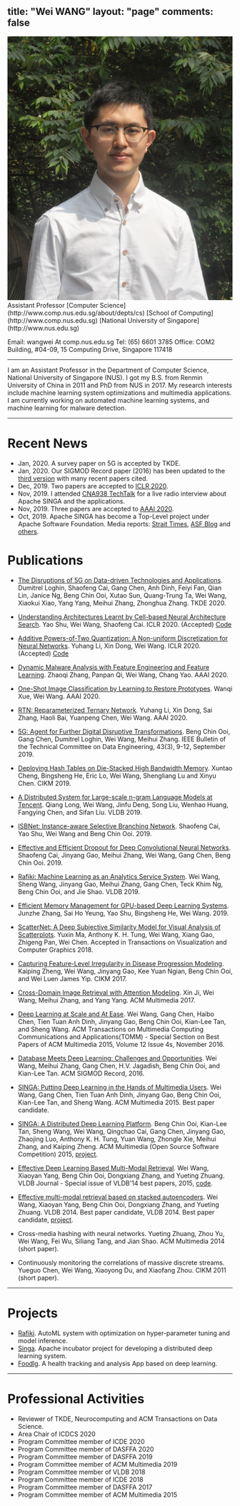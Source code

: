 title: "Wei WANG"
layout: "page"
comments: false
---
<img src='images/avatar.jpg' class='avatar'/>
Assistant Professor
[Computer Science](http://www.comp.nus.edu.sg/about/depts/cs)
[School of Computing](http://www.comp.nus.edu.sg)
[National University of Singapore](http://www.nus.edu.sg)

Email: wangwei At comp.nus.edu.sg
Tel: (65) 6601 3785
Office: COM2 Building, \#04-09, 15 Computing Drive, Singapore 117418

---

I am an Assistant Professor in the Department of Computer Science, National University of Singapore (NUS). I got my B.S. from Renmin University of China in 2011 and PhD from NUS in 2017. My research interests include machine learning system optimizations and multimedia applications. I am currently working on automated machine learning systems, and machine learning for malware detection.

---


# Recent News

* Jan, 2020. A survey paper on 5G is accepted by TKDE.
* Jan, 2020. Our SIGMOD Record paper (2016) has been updated to the [third version](https://arxiv.org/abs/1906.08986) with many recent papers cited.
* Dec, 2019. Two papers are accepted to [ICLR 2020](https://iclr.cc/Conferences/2020).
* Nov, 2019. I attended [CNA938 TechTalk](https://www.channelnewsasia.com/news/cna938) for a live radio interview about Apache SINGA and the applications.
* Nov, 2019. Three papers are accepted to [AAAI 2020](https://aaai.org/Conferences/AAAI-20/).
* Oct, 2019. Apache SINGA has become a Top-Level project under Apache Software Foundation. Media reports: [Strait Times](https://www.straitstimes.com/tech/nus-teams-ai-system-first-from-southeast-asia-to-enter-ranks-of-worlds-top-open-source-software), [ASF Blog](https://blogs.apache.org/foundation/entry/the-apache-software-foundation-announces57) and [others](https://cms.comp.nus.edu.sg/news/news-media/3176-2019-asf-singa). 


# Publications
* [The Disruptions of 5G on Data-driven Technologies and Applications](https://ieeexplore.ieee.org/document/8961984).
  Dumitrel Loghin, Shaofeng Cai, Gang Chen, Anh Dinh, Feiyi Fan, Qian Lin, Janice Ng, Beng Chin Ooi, Xutao Sun, Quang-Trung Ta, Wei Wang, Xiaokui Xiao, Yang Yang, Meihui Zhang, Zhonghua Zhang. TKDE 2020.

* [Understanding Architectures Learnt by Cell-based Neural Architecture Search](https://openreview.net/forum?id=BJxH22EKPS).
  Yao Shu, Wei Wang, Shaofeng Cai. ICLR 2020. (Accepted) [Code](https://github.com/shuyao95/Understanding-NAS)

* [Additive Powers-of-Two Quantization: A Non-uniform Discretization for Neural Networks](https://openreview.net/forum?id=BkgXT24tDS).
  Yuhang Li, Xin Dong, Wei Wang. ICLR 2020. (Accepted) [Code](https://github.com/yhhhli/APoT_Quantization)

* [Dynamic Malware Analysis with Feature Engineering and Feature Learning](https://arxiv.org/abs/1907.07352).
  Zhaoqi Zhang, Panpan Qi, Wei Wang, Chang Yao. AAAI 2020.

* [One-Shot Image Classification by Learning to Restore Prototypes]().
  Wanqi Xue, Wei Wang. AAAI 2020.

* [RTN: Reparameterized Ternary Network]().
  Yuhang Li, Xin Dong, Sai Zhang, Haoli Bai, Yuanpeng Chen, Wei Wang. AAAI 2020.

* [5G: Agent for Further Digital Disruptive Transformations](http://sites.computer.org/debull/A19sept/p9.pdf).
  Beng Chin Ooi, Gang Chen, Dumitrel Loghin, Wei Wang, Meihui Zhang. IEEE Bulletin of the Technical Committee on Data Engineering, 43(3), 9-12, September 2019. 

* [Deploying Hash Tables on Die-Stacked High Bandwidth Memory](https://dl.acm.org/citation.cfm?id=3358015).
  Xuntao Cheng, Bingsheng He, Eric Lo, Wei Wang, Shengliang Lu and Xinyu Chen. CIKM 2019.

* [A Distributed System for Large-scale n-gram Language Models at Tencent](http://www.vldb.org/pvldb/vol12/p2206-long.pdf).
  Qiang Long, Wei Wang, Jinfu Deng, Song Liu, Wenhao Huang, Fangying Chen, and Sifan Liu. VLDB 2019.

* [ISBNet: Instance-aware Selective Branching Network](https://arxiv.org/abs/1905.04849).
  Shaofeng Cai, Yao Shu, Wei Wang and Beng Chin Ooi. 2019.

* [Effective and Efficient Dropout for Deep Convolutional Neural Networks](https://arxiv.org/abs/1904.03392).
  Shaofeng Cai, Jinyang Gao, Meihui Zhang, Wei Wang, Gang Chen, Beng Chin Ooi. 2019.

* [Rafiki: Machine Learning as an Analytics Service System](http://www.vldb.org/pvldb/vol12/p128-wang.pdf).
  Wei Wang, Sheng Wang, Jinyang Gao, Meihui Zhang, Gang Chen, Teck Khim Ng, Beng Chin Ooi, and Jie Shao. VLDB 2019.

* [Efficient Memory Management for GPU-based Deep Learning Systems](https://arxiv.org/abs/1903.06631).
  Junzhe Zhang, Sai Ho Yeung, Yao Shu, Bingsheng He, Wei Wang. 2019.

* [ScatterNet: A Deep Subjective Similarity Model for Visual Analysis of Scatterplots](https://www.comp.nus.edu.sg/~atung/publication/scatternet_draft.pdf).
  Yuxin Ma, Anthony K. H. Tung, Wei Wang, Xiang Gao, Zhigeng Pan, Wei Chen. Accepted in Transactions on Visualization and Computer Graphics 2018.

* [Capturing Feature-Level Irregularity in Disease Progression Modeling](http://www.comp.nus.edu.sg/~kaiping/2017-11-9-KaipingZheng-cikm.pdf).
  Kaiping Zheng, Wei Wang, Jinyang Gao, Kee Yuan Ngian, Beng Chin Ooi, and Wei Luen James Yip. CIKM 2017.

* [Cross-Domain Image Retrieval with Attention Modeling](https://arxiv.org/abs/1709.01784).
  Xin Ji, Wei Wang, Meihui Zhang, and Yang Yang. ACM Multimedia 2017.

* [Deep Learning at Scale and At Ease](http://delivery.acm.org/10.1145/3000000/2996464/a69-wang.pdf?ip=202.166.19.179&id=2996464&acc=OA&key=4D4702B0C3E38B35%2E4D4702B0C3E38B35%2E4D4702B0C3E38B35%2E15F56E1470BE2D9E&CFID=695246172&CFTOKEN=39222796&__acm__=1479539828_f80e20c334ffcbb5a1e5bba36a6a969c).
  Wei Wang, Gang Chen, Haibo Chen, Tien Tuan Anh Dinh, Jinyang Gao, Beng Chin Ooi, Kian-Lee Tan, and Sheng Wang.  ACM Transactions on Multimedia Computing Communications and Applications(TOMM) - Special Section on Best Papers of ACM Multimedia 2015, Volume 12 Issue 4s, November 2016.

* [Database Meets Deep Learning: Challenges and Opportunities](https://arxiv.org/abs/1906.08986).
  Wei Wang, Meihui Zhang, Gang Chen, H.V. Jagadish, Beng Chin Ooi, and Kian-Lee Tan. ACM SIGMOD Record, 2016.

* [SINGA: Putting Deep Learning in the Hands of Multimedia Users](http://www.comp.nus.edu.sg/~ooibc/singa-mm15.pdf).
  Wei Wang, Gang Chen, Tien Tuan Anh Dinh, Jinyang Gao, Beng Chin Ooi, Kian-Lee Tan, and Sheng Wang. ACM Multimedia 2015. Best paper candidate.

* [SINGA: A Distributed Deep Learning Platform](http://www.comp.nus.edu.sg/~ooibc/singaopen-mm15.pdf).
  Beng Chin Ooi, Kian-Lee Tan, Sheng Wang, Wei Wang, Qingchao Cai, Gang Chen, Jinyang Gao, Zhaojing Luo, Anthony K. H. Tung, Yuan Wang, Zhongle Xie, Meihui Zhang, and Kaiping Zheng. ACM Multimedia (Open Source Software Competition) 2015, [project](http://singa.apache.org/).

* [Effective Deep Learning Based Multi-Modal Retrieval](http://link.springer.com/article/10.1007/s00778-015-0391-4?wt_mc=email.event.1.SEM.ArticleAuthorOnlineFirst).
  Wei Wang, Xiaoyan Yang, Beng Chin Ooi, Dongxiang Zhang, and Yueting Zhuang. VLDB Journal - Special issue of VLDB'14 best papers, 2015, [code](https://github.com/nudles/vldbj-code).

* [Effective multi-modal retrieval based on stacked autoencoders](http://www.comp.nus.edu.sg/~ooibc/crossmodalvldb14.pdf).
  Wei Wang, Xiaoyan Yang, Beng Chin Ooi, Dongxiang Zhang, and Yueting Zhuang. VLDB 2014. Best paper candidate, VLDB 2014. Best paper candidate, [project](2015/05/03/msae).

* Cross-media hashing with neural networks.
  Yueting Zhuang, Zhou Yu, Wei Wang, Fei Wu, Siliang Tang, and Jian Shao. ACM Multimedia 2014 (short paper).

* Continuously monitoring the correlations of massive discrete streams.
  Yueguo Chen, Wei Wang, Xiaoyong Du, and Xiaofang Zhou. CIKM 2011 (short paper).

---

# Projects
* [Rafiki](https://github.com/nginyc/rafiki). AutoML system with optimization on hyper-parameter tuning and model inference.
* [Singa](http://singa.apache.org). Apache incubator project for developing a distributed deep learning system.
* [Foodlg](http://www.foodlg.com/). A health tracking and analysis App based on deep learning.

---

# Professional Activities
* Reviewer of TKDE, Neurocomputing and ACM Transactions on Data Science.
* Area Chair of ICDCS 2020
* Program Committee member of ICDE 2020
* Program Committee member of DASFFA 2020
* Program Committee member of DASFFA 2019
* Program Committee member of ACM Multimedia 2019
* Program Committee member of VLDB 2018
* Program Committee member of ICDE 2018
* Program Committee member of DASFFA 2017
* Program Committee member of ACM Multimedia 2015
